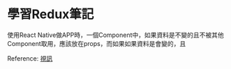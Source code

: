 # 學習Redux筆記



使用React Native做APP時，一個Component中，如果資料是不變的且不被其他Component取用，應該放在props，而如果如果資料是會變的，且



Reference:
[視訊](https://www.youtube.com/watch?v=JlYwmoJyM34&list=PLC_rYRxEnwQGLQqrHR0aho33U6DCeJamC&index=4)
